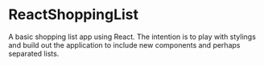 # ReactShoppingList
A basic shopping list app using React. The intention is to play with stylings and build out the application to include new components and perhaps separated lists.
